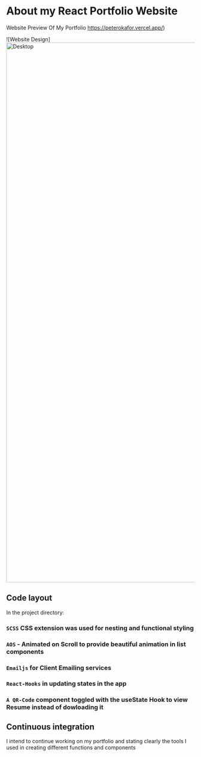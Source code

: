 # About my React Portfolio Website
 Website Preview Of My Portfolio https://peterokafor.vercel.app/)

![Website Design]<img width="1440" alt="Desktop" src="https://user-images.githubusercontent.com/110635002/211009276-3413cf3e-37f8-4e1f-a9ab-647a17359026.png">


## Code layout

In the project directory:

### `SCSS` CSS extension was used for nesting and functional styling
### `AOS` - Animated on Scroll to provide beautiful animation in list components
### `Emailjs` for Client Emailing services
### `React-Hooks` in updating states in the app
### `A QR-Code` component toggled with the useState Hook to view Resume instead of dowloading it

## Continuous integration

I intend to continue working on my portfolio and stating clearly the tools I used in creating different functions and components
